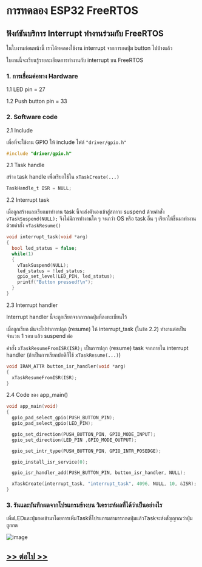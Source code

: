 # การทดลอง ESP32 FreeRTOS 
##  ฟังก์ชันบริการ Interrupt ทำงานร่วมกับ FreeRTOS

ในใบงานก่อนหน้านี้ เราได้ทดลองใช้งาน interrupt จากการกดปุ่ม button ไปบ้างแล้ว

ใบงานนี้จะเรียนรู้รายละเอียดการทำงานกับ interrupt บน FreeRTOS

### 1. การเชื่อมต่อทาง Hardware

1.1 LED pin  =  27

1.2 Push button pin = 33 

### 2. Software code

2.1 Include

เพื่อที่จะใช้งาน GPIO ให้ include ไฟล์ `"driver/gpio.h"`

```c
#include "driver/gpio.h"
```

2.1 Task handle

สร้าง task handle เพื่อเรียกใช้ใน `xTaskCreate(...)`

```c
TaskHandle_t ISR = NULL;
```

2.2 Interrupt task


เมื่อถูกสร้างและเรียกมาทำงาน task นี้จะส่งตัวเองเข้าสู่สภาวะ suspend ด้วยคำสั่ง `vTaskSuspend(NULL);` จึงไม่มีการทำงานใด ๆ จนกว่า OS หรือ task อื่น ๆ เรียกให้ขึ้นมาทำงานด้วยคำสั่ง `vTaskResume()`

```c
void interrupt_task(void *arg)
{
  bool led_status = false;
  while(1)
  {
    vTaskSuspend(NULL);
    led_status = !led_status;
    gpio_set_level(LED_PIN, led_status);
    printf("Button pressed!\n");
  }
}
```

2.3 Interrupt handler

Interrupt handler นี้จะถูกเรียกจากการกดปุ่มที่ลงทะเบียนไว้

เมื่อถูกเรียก มันจะไปทำการปลุก (resume) ให้ interrupt_task (ในข้อ 2.2) ทำงานต่อเป็นจำนวน 1 รอบ แล้ว suspend ต่อ

คำสั่ง   `xTaskResumeFromISR(ISR);` เป็นการปลุก (resume) task จากภายใน interrupt handler  (ถ้าเป็นการเรียกปกติก็ใช้ `xTaskResume(...)`)

```c
void IRAM_ATTR button_isr_handler(void *arg)
{
  xTaskResumeFromISR(ISR);
}
```

2.4 Code ของ app_main()

```c
void app_main(void)
{
  gpio_pad_select_gpio(PUSH_BUTTON_PIN);
  gpio_pad_select_gpio(LED_PIN);

  gpio_set_direction(PUSH_BUTTON_PIN, GPIO_MODE_INPUT);
  gpio_set_direction(LED_PIN ,GPIO_MODE_OUTPUT);

  gpio_set_intr_type(PUSH_BUTTON_PIN, GPIO_INTR_POSEDGE);

  gpio_install_isr_service(0);

  gpio_isr_handler_add(PUSH_BUTTON_PIN, button_isr_handler, NULL);

  xTaskCreate(interrupt_task, "interrupt_task", 4096, NULL, 10, &ISR);
}
```

### 3. รันและบันทึกผลจากโปรแกรมข้างบน วิเคราะห์ผลที่ได้ว่าเป็นอย่างไร

เพิ่มLEDและปุ่มกดเข้ามาโดยการเพิ่มTaskที่โปรแกรมสามารถกดปุ่มแล้วTaskจะส่งสัญญาณว่าปุ่มถูกกด

![image](https://github.com/user-attachments/assets/3dcd1ed9-82f6-4ce1-a319-dd637a74039f)

## [>> ต่อไป >>](./ESP32-FreeRTOS-Labsheet-7.md) 
